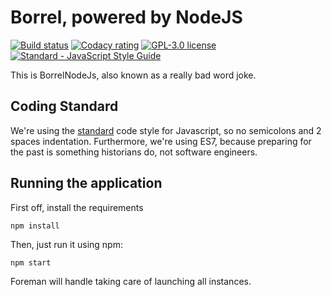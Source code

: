 # Borrel, powered by NodeJS

[![Build status][shield-build]][link-build]
[![Codacy rating][shield-co]][link-co]
[![GPL-3.0 license][shield-license]][license]
[![Standard - JavaScript Style Guide][shield-cs]][link-cs]

This is BorrelNodeJs, also known as a really bad word joke.

## Coding Standard

We're using the [standard][link-cs] code style for Javascript, so no semicolons
and 2 spaces indentation. Furthermore, we're using ES7, because preparing for
the past is something historians do, not software engineers.

## Running the application

First off, install the requirements

```shell
npm install
```

Then, just run it using npm:

```shell
npm start
```

Foreman will handle taking care of launching all instances.

<!-- Shield images -->
[shield-build]: https://img.shields.io/travis/teamfieldtrip/borrel.svg
[shield-co]: https://img.shields.io/codacy/grade/c08c5fcd635f4851b76f1c32f064e15c/develop.svg
[shield-license]: https://img.shields.io/github/license/teamfieldtrip/borrel.svg
[shield-cs]: https://img.shields.io/badge/code_style-standard-brightgreen.svg

<!-- Shield links -->
[link-build]: https://travis-ci.org/teamfieldtrip/borrel
[link-co]: https://www.codacy.com/app/fieldtrip/spirithunt
[link-cs]: http://standardjs.com/

<!-- Local files -->
[license]: LICENSE.md
